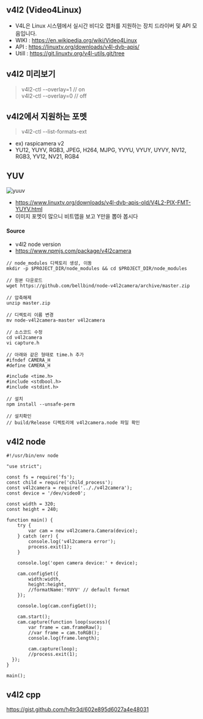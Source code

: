 ## v4l2 (Video4Linux)
- V4L은 Linux 시스템에서 실시간 비디오 캡처를 지원하는 장치 드라이버 및 API 모음입니다.
- WIKI : https://en.wikipedia.org/wiki/Video4Linux
- API : https://linuxtv.org/downloads/v4l-dvb-apis/
- Utill : https://git.linuxtv.org/v4l-utils.git/tree

## v4l2 미리보기
> v4l2-ctl --overlay=1 // on </br>
> v4l2-ctl --overlay=0 // off

## v4l2에서 지원하는 포멧
> v4l2-ctl --list-formats-ext
- ex) raspicamera v2 
- YU12, YUYV, RGB3, JPEG, H264, MJPG, YVYU, VYUY, UYVY, NV12, RGB3, YV12, NV21, RGB4

## YUV
![yuuv](http://wp.dasomoli.org/wp-content/uploads/1/cfile30.uf.1944F6574D53F7CD0FBEA5.PNG)
- https://www.linuxtv.org/downloads/v4l-dvb-apis-old/V4L2-PIX-FMT-YUYV.html
- 이미지 포멧이 많으니 비트맵을 보고 Y만을 뽑아 봅시다 

#### Source 
- v4l2 node version
- https://www.npmjs.com/package/v4l2camera
````
// node_modules 디렉토리 생성, 이동
mkdir -p $PROJECT_DIR/node_modules && cd $PROJECT_DIR/node_modules

// 원본 다운로드
wget https://github.com/bellbind/node-v4l2camera/archive/master.zip

// 압축해제
unzip master.zip

// 디렉토리 이름 변경
mv node-v4l2camera-master v4l2camera

// 소스코드 수정
cd v4l2camera
vi capture.h

// 아래와 같은 형태로 time.h 추가
#ifndef CAMERA_H
#define CAMERA_H

#include <time.h>
#include <stdbool.h>
#include <stdint.h>

// 설치
npm install --unsafe-perm

// 설치확인
// build/Release 디렉토리에 v4l2camera.node 파일 확인
````

## v4l2 node
````
#!/usr/bin/env node

"use strict";

const fs = require('fs');
const child = require('child_process');
const v4l2camera = require('.././v4l2camera');
const device = '/dev/video0';

const width = 320;
const height = 240;

function main() {
    try {
        var cam = new v4l2camera.Camera(device);
    } catch (err) {
        console.log('v4l2camera error');
        process.exit(1);
    }

    console.log('open camera device:' + device);

    cam.configSet({
        width:width,
        height:height,
        //formatName:'YUYV' // default format
    });

    console.log(cam.configGet());

    cam.start();
    cam.capture(function loop(sucess){
        var frame = cam.frameRaw();
        //var frame = cam.toRGB();
        console.log(frame.length);

        cam.capture(loop);
        //process.exit(1);
  });
}

main();
````


## v4l2 cpp
https://gist.github.com/h4tr3d/602e895d6027a4e48031
